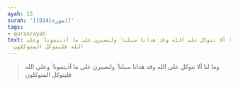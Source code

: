 ```yaml
---
ayah: 12
surah: '[[014|سورة]]'
tags:
- quran/ayah
text: وما لنا ألا نتوكل على الله وقد هدانا سبلنا ۚ ولنصبرن على ما آذيتمونا ۚ وعلى
  الله فليتوكل المتوكلون
---
```

> وما لنا ألا نتوكل على الله وقد هدانا سبلنا ۚ ولنصبرن على ما آذيتمونا ۚ وعلى الله فليتوكل المتوكلون
